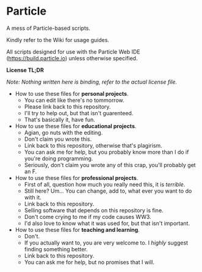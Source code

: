 # Particle
A mess of Particle-based scripts.

Kindly refer to the Wiki for usage guides.

All scripts designed for use with the Particle Web IDE (https://build.particle.io) unless otherwise specified.




**License TL;DR**

*Note: Nothing written here is binding, refer to the actual license file.*

* How to use these files for **personal projects**.
	* You can edit like there's no tommorrow.
	* Please link back to this repository.
	* I'll try to help out, but that isn't guarenteed.
	* That's basically it, have fun.
* How to use these files for **educational projects**.
	* Agian, go nuts with the editing.
	* Don't claim you wrote this.
	* Link back to this repository, otherwise that's plagirism.
	* You can ask me for help, but you probably know more than I do if you're doing programming.
	* Seriously, don't claim you wrote any of this crap, you'll probably get an F.
* How to use these files for **professional projects**.
	* First of all, question how much you really need this, it is *terrible*.
	* Still here? Um... You can change, add to, what ever you want to do with it.
	* Link back to this repository.
	* Selling software that depends on this repository is fine.
	* Don't come crying to me if my code causes WW3.
	* I'd also love to know what it was used for, but that isn't important.
* How to use these files for **teaching and learning**.
	* Don't.
	* If you actually want to, you are very welcome to. I *highly* suggest finding something better.
	* Link back to this repository.
	* You can ask me for help, but no promises that I will.
